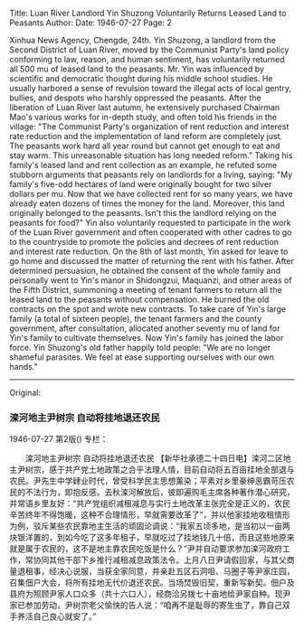 Title: Luan River Landlord Yin Shuzong Voluntarily Returns Leased Land to Peasants
Author:
Date: 1946-07-27
Page: 2

Xinhua News Agency, Chengde, 24th. Yin Shuzong, a landlord from the Second District of Luan River, moved by the Communist Party's land policy conforming to law, reason, and human sentiment, has voluntarily returned all 500 mu of leased land to the peasants. Mr. Yin was influenced by scientific and democratic thought during his middle school studies. He usually harbored a sense of revulsion toward the illegal acts of local gentry, bullies, and despots who harshly oppressed the peasants. After the liberation of Luan River last autumn, he extensively purchased Chairman Mao's various works for in-depth study, and often told his friends in the village: "The Communist Party's organization of rent reduction and interest rate reduction and the implementation of land reform are completely just. The peasants work hard all year round but cannot get enough to eat and stay warm. This unreasonable situation has long needed reform." Taking his family's leased land and rent collection as an example, he refuted some stubborn arguments that peasants rely on landlords for a living, saying: "My family's five-odd hectares of land were originally bought for two silver dollars per mu. Now that we have collected rent for so many years, we have already eaten dozens of times the money for the land. Moreover, this land originally belonged to the peasants. Isn't this the landlord relying on the peasants for food?" Yin also voluntarily requested to participate in the work of the Luan River government and often cooperated with other cadres to go to the countryside to promote the policies and decrees of rent reduction and interest rate reduction. On the 8th of last month, Yin asked for leave to go home and discussed the matter of returning the rent with his father. After determined persuasion, he obtained the consent of the whole family and personally went to Yin's manor in Shidongzui, Maquanzi, and other areas of the Fifth District, summoning a meeting of tenant farmers to return all the leased land to the peasants without compensation. He burned the old contracts on the spot and wrote new contracts. To take care of Yin's large family (a total of sixteen people), the tenant farmers and the county government, after consultation, allocated another seventy mu of land for Yin's family to cultivate themselves. Now Yin's family has joined the labor force. Yin Shuzong's old father happily told people: "We are no longer shameful parasites. We feel at ease supporting ourselves with our own hands."



<hr /> 

Original: 


### 滦河地主尹树宗  自动将挂地退还农民

1946-07-27
第2版()
专栏：

　　滦河地主尹树宗
    自动将挂地退还农民
    【新华社承德二十四日电】滦河二区地主尹树宗，感于共产党土地政策之合乎法理人情，目前自动将五百亩挂地全部退与农民。尹先生中学肄业时代，曾受科学民主思想薰染；平素对乡里豪绅恶霸苛压农民的不法行为，即抱反感。去秋滦河解放后，彼即遍购毛主席各种著作潜心研究，并常语乡里友好：“共产党组织减租减息与实行土地改革主张完全是正义的，农民辛苦终年不得饱暖，这种不合理情形，早就需要改革了”，并以他家挂地收租情形为例，驳斥某些农民靠地主生活的顽固论调说：“我家五顷多地，是当初以一亩两块银洋置的，到如今吃了这多年租子，早就吃过了挂地钱几十倍，而且这些地原来就是属于农民的，这不是地主靠农民吃饭是什么？”尹并自动要求参加滦河政府工作，常协同其他干部下乡推行减租减息政策法令。上月八日尹请假回家，与其父商量退租事，经决心说服，当获全家同意，并亲赴五区石洞咀、马圈子等尹家庄园，召集佃户大会，将所有挂地无代价退还农民。当场焚毁旧契，重新写新契。佃户及县府为照顾尹家人口众多（共十六口人），经商洽另拨七十亩地给尹家自种。现尹家已参加劳动，尹树宗老父愉快的告人说：“咱再不是耻辱的寄生虫了，靠自己双手养活自己良心就安了。”
